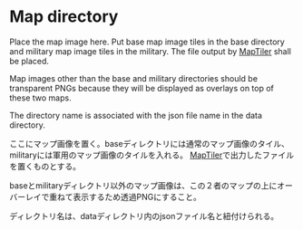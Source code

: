 # Map directory

Place the map image here. Put base map image tiles in the base directory and military map image tiles in the military.
The file output by [MapTiler](https://www.maptiler.com/) shall be placed.

Map images other than the base and military directories should be transparent PNGs because they will be displayed as overlays on top of these two maps.

The directory name is associated with the json file name in the data directory.

ここにマップ画像を置く。baseディレクトリには通常のマップ画像のタイル、militaryには軍用のマップ画像のタイルを入れる。
[MapTiler](https://maptiler.jp/)で出力したファイルを置くものとする。

baseとmilitaryディレクトリ以外のマップ画像は、この２者のマップの上にオーバーレイで重ねて表示するため透過PNGにすること。

ディレクトリ名は、dataディレクトリ内のjsonファイル名と紐付けられる。